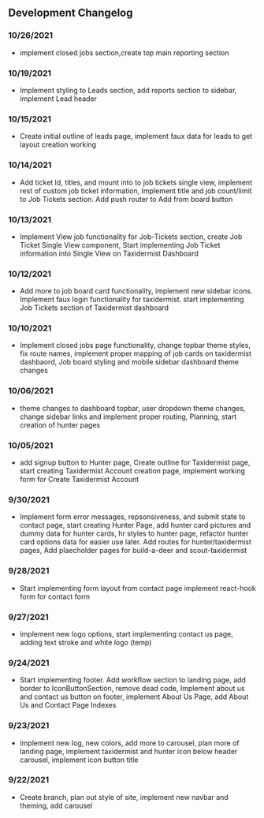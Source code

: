 ## Development Changelog

### 10/26/2021

- implement closed jobs section,create top main reporting section

### 10/19/2021

- Implement styling to Leads section, add reports section to sidebar, implement Lead header

### 10/15/2021

- Create initial outline of leads page, implement faux data for leads to get layout creation working

### 10/14/2021

- Add ticket Id, titles, and mount into to job tickets single view, implement rest of custom job ticket information, Implement title and job count/limit to Job Tickets section. Add push router to Add from board button

### 10/13/2021

- Implement View job functionality for Job-Tickets section, create Job Ticket Single View component, Start implementing Job Ticket information into Single View on Taxidermist Dashboard

### 10/12/2021

- Add more to job board card functionality, implement new sidebar icons. Implement faux login functionality for taxidermist. start implementing Job Tickets section of Taxidermist dashboard

### 10/10/2021

- Implement closed jobs page functionality, change topbar theme styles, fix route names, implement proper mapping of job cards on taxidermist dashbaord, Job board styling and mobile sidebar dashboard theme changes

### 10/06/2021

- theme changes to dashboard topbar, user dropdown theme changes, change sidebar links and implement proper routing, Planning, start creation of hunter pages

### 10/05/2021

- add signup button to Hunter page, Create outline for Taxidermist page, start creating Taxidermist Account creation page, implement working form for Create Taxidermist Account

### 9/30/2021

- Implement form error messages, repsonsiveness, and submit state to contact page, start creating Hunter Page, add hunter card pictures and dummy data for hunter cards, hr styles to hunter page, refactor hunter card options data for easier use later. Add routes for hunter/taxidermist pages, Add plaecholder pages for build-a-deer and scout-taxidermist

### 9/28/2021

- Start implementing form layout from contact page implement react-hook form for contact form

### 9/27/2021

- Implement new logo options, start implementing contact us page, adding text stroke and white logo (temp)

### 9/24/2021

- Start implementing footer. Add workflow section to landing page, add border to IconButtonSection, remove dead code, Implement about us and contact us button on footer, implement About Us Page, add About Us and Contact Page Indexes

### 9/23/2021

- Implement new log, new colors, add more to carousel, plan more of landing page, implement taxidermist and hunter icon below header carousel, implement icon button title

### 9/22/2021

- Create branch, plan out style of site, implement new navbar and theming, add carousel
